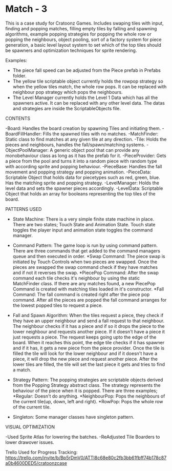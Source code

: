 # Match - 3

This is a case study for Cratoonz Games. Includes swaping tiles with input, finding and popping matches, filling empty tiles by falling and spawning algorithms, example popping strategies for popping the whole row or popping the neighbours, object pooling, sort of a factory system for piece generation, a basic level layout system to set which of the top tiles should be spawners and optimization techniques for sprite rendering.

Examples:
- The piece fall speed can be adjusted from the Piece prefab in Prefabs folder.
- The yellow tile scriptable object currently holds the rowpop strategy so when the yellow tiles match, the whole row pops. It can be replaced with neighbour pop strategy which pops the neighbours.
- The Level Manager currently holds the Level 1 Data which has all the spawners active. It can be replaced with any other level data.
The datas and strategies are inside the ScriptableObjects file.

CONTENTS

-Board: Handles the board creation by spawning Tiles and initiating them. 
-BoardFillHandler: Fills the spawned tiles with no matches. 
-MatchFinder: Static class to find matches at any given tile at any direction. 
-Tile: Holds the pieces and neighbours, handles the fall/spawn/matching systems. 
-ObjectPoolManager: A generic object pool that can provide any monobehaviour class as long as it has the prefab for it. 
-PieceProvider: Gets a piece from the pool and turns it into a random piece with random type with according sprite and popping behaviour. 
-PieceBase: Handles the fall movement and popping strategy and popping animation. 
-PieceData: Scriptable Object that holds data for piecetypes such as red, green, blue. Has the matching sprite and popping strategy. 
-LevelManager: Holds the level data and sets the spawner pieces accordingly. 
-LevelData: Scriptable Object that holds an array for booleans representing the top tiles of the board. 


PATTERNS USED

- State Machine:
There is a very simple finite state machine in place. There are two states; Touch State and Animation State. Touch state toggles the player input and animation state toggles the command manager.

- Command Pattern:
The game loop is run by using command pattern. There are three commands that get added to the command managers queue and then executed in order.
   *Swap Command: The piece swap is initiated by Touch Controls when two pieces are swapped. Once the pieces are swapped the swap command check if they have matches and if not it reverses the swap.
   *PiecePop Command: After the swap command each tile checks it's neighbour by using the static MatchFinder class. If there are any matches found,  a new                   PiecePop Command is created with matching tiles loaded in it's constructor.
   *Fall Command: The fall command is created right after the piece pop command. After all the pieces are popped the fall command arranges for the lowest popped tiles to     request a piece.
   
- Fall and Spawn Algorithm:
When the tiles request a piece, they check if they have an upper neighbour and send a fall request to that neighbour. The neighbour checks if it has a piece and if so it drops the piece to the lower neighbour and requests another piece. If it doesn't have a piece it just requests a piece. The request keeps going upto the edge of the board. When it reaches this point, the edge tile checks if it has spawner and if it has, it gets a new piece from the piece provider. Once the tile is filled the tile will look for the lower neighbour and if it doesn't have a piece, it will drop the new piece and request another piece. After the lower tiles are filled, the tile will set the last piece it gets and tries to find a match.

- Strategy Pattern:
The popping strategies are scriptable objects derived from the Popping Strategy abstract class. The strategy represents the behaviour of the piece when it is popped. There are three examples;
  *Regular: Doesn't do anything.
  *NeighbourPop: Pops the neighbours of the current tile(up, down, left and right).
  *RowPop: Pops the whole row of the current tile.

- Singleton:
Some manager classes have singleton pattern.


VISUAL OPTIMIZATION

-Used Sprite Atlas for lowering the batches.
-ReAdjusted Tile Boarders to lower drawover issues.

Trello Used for Progress Tracking:
https://trello.com/invite/b/Bp5rDmV0/ATTI8c68e80c2fb3bb61fbff74b178c87a0b4600DED5/cratoonzcase
